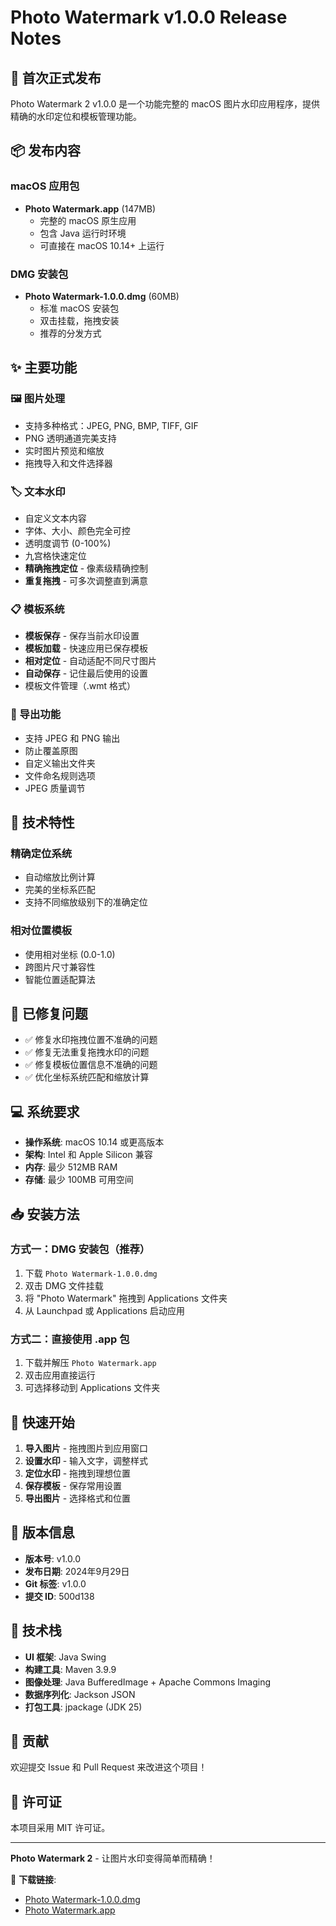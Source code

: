 # Photo Watermark v1.0.0 Release Notes

## 🎉 首次正式发布

Photo Watermark 2 v1.0.0 是一个功能完整的 macOS 图片水印应用程序，提供精确的水印定位和模板管理功能。

## 📦 发布内容

### macOS 应用包
- **Photo Watermark.app** (147MB)
  - 完整的 macOS 原生应用
  - 包含 Java 运行时环境
  - 可直接在 macOS 10.14+ 上运行

### DMG 安装包
- **Photo Watermark-1.0.0.dmg** (60MB)
  - 标准 macOS 安装包
  - 双击挂载，拖拽安装
  - 推荐的分发方式

## ✨ 主要功能

### 🖼️ 图片处理
- 支持多种格式：JPEG, PNG, BMP, TIFF, GIF
- PNG 透明通道完美支持
- 实时图片预览和缩放
- 拖拽导入和文件选择器

### 🏷️ 文本水印
- 自定义文本内容
- 字体、大小、颜色完全可控
- 透明度调节 (0-100%)
- 九宫格快速定位
- **精确拖拽定位** - 像素级精确控制
- **重复拖拽** - 可多次调整直到满意

### 📋 模板系统
- **模板保存** - 保存当前水印设置
- **模板加载** - 快速应用已保存模板
- **相对定位** - 自动适配不同尺寸图片
- **自动保存** - 记住最后使用的设置
- 模板文件管理（.wmt 格式）

### 💾 导出功能
- 支持 JPEG 和 PNG 输出
- 防止覆盖原图
- 自定义输出文件夹
- 文件命名规则选项
- JPEG 质量调节

## 🔧 技术特性

### 精确定位系统
- 自动缩放比例计算
- 完美的坐标系匹配
- 支持不同缩放级别下的准确定位

### 相对位置模板
- 使用相对坐标 (0.0-1.0)
- 跨图片尺寸兼容性
- 智能位置适配算法

## 🐛 已修复问题

- ✅ 修复水印拖拽位置不准确的问题
- ✅ 修复无法重复拖拽水印的问题
- ✅ 修复模板位置信息不准确的问题
- ✅ 优化坐标系统匹配和缩放计算

## 💻 系统要求

- **操作系统**: macOS 10.14 或更高版本
- **架构**: Intel 和 Apple Silicon 兼容
- **内存**: 最少 512MB RAM
- **存储**: 最少 100MB 可用空间

## 📥 安装方法

### 方式一：DMG 安装包（推荐）
1. 下载 `Photo Watermark-1.0.0.dmg`
2. 双击 DMG 文件挂载
3. 将 "Photo Watermark" 拖拽到 Applications 文件夹
4. 从 Launchpad 或 Applications 启动应用

### 方式二：直接使用 .app 包
1. 下载并解压 `Photo Watermark.app`
2. 双击应用直接运行
3. 可选择移动到 Applications 文件夹

## 🚀 快速开始

1. **导入图片** - 拖拽图片到应用窗口
2. **设置水印** - 输入文字，调整样式
3. **定位水印** - 拖拽到理想位置
4. **保存模板** - 保存常用设置
5. **导出图片** - 选择格式和位置

## 🔄 版本信息

- **版本号**: v1.0.0
- **发布日期**: 2024年9月29日
- **Git 标签**: v1.0.0
- **提交 ID**: 500d138

## 📝 技术栈

- **UI 框架**: Java Swing
- **构建工具**: Maven 3.9.9
- **图像处理**: Java BufferedImage + Apache Commons Imaging
- **数据序列化**: Jackson JSON
- **打包工具**: jpackage (JDK 25)

## 🤝 贡献

欢迎提交 Issue 和 Pull Request 来改进这个项目！

## 📄 许可证

本项目采用 MIT 许可证。

---

**Photo Watermark 2** - 让图片水印变得简单而精确！

🔗 **下载链接**: 
- [Photo Watermark-1.0.0.dmg](dist/Photo%20Watermark-1.0.0.dmg)
- [Photo Watermark.app](dist/Photo%20Watermark.app/)